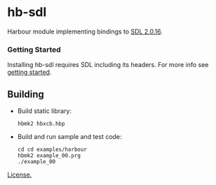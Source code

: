 # hb-sdl

Harbour module implementing bindings to [SDL 2.0.16](https://libsdl.org/).

### Getting Started

Installing hb-sdl requires SDL including its headers. For more info see [getting started](examples/README.md).

## Building

- Build static library:

   ```
   hbmk2 hbxcb.hbp
   ```

- Build and run sample and test code:

   ```
   cd cd examples/harbour
   hbmk2 example_00.prg
   ./example_00
   ```

[License.](LICENSE)
